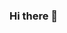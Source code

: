 ### Hi there 👋

<!--
**ninatensak/ninatensak** is a ✨ _special_ ✨ repository because its `README.md` (this file) appears on your GitHub profile.
# Nina Tensak

## About Me
I am a current graduate student in Masters of Business Analytics and Big Data at IE University in Madrid. I am new to the world of coding and learning it at a rapid pace. I have a background in Economics and Politics and have a great interest for the renewable energy sector. 

## Education
- **Bachelor Degree in Economics and Politics**
  - Bocconi Univeristy, class of 2022
- **IB Diploma**
  - XV Gimnazija, Class of 2019

## Skills
- Programming Languages: [Python, SQL, R]
- Web Development: [List relevant technologies]
- Database Management: [List relevant databases]
- Other: [Stata]

## Contact
- LinkedIn: www.linkedin.com/in/ninatensak
- Email: ninatensak@gmail.com

